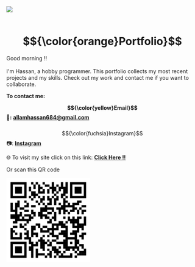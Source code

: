 <img src="https://raw.githubusercontent.com/portfoliioo/h/refs/heads/main/Deafult/Images/Logo.PNG">
<br>
<br>

# $${\color{orange}Portfolio}$$
Good morning !! <br><br>I'm Hassan, a hobby programmer. This portfolio collects my most recent projects and my skills. Check out my work and contact me if you want to collaborate.

<strong>To contact me:</strong>

<strong>$${\color{yellow}Email}$$ 📧:</strong> <a href="mailto: allamhassan684@gmail.com"><strong>allamhassan684@gmail.com</strong></a>
<br>
<br>
$${\color{fuchsia}Instagram}$$ 📷: <a href="#"><strong>Instagram</strong></a>

🌐 To visit my site click on this link: <a href="https://portfoliioo.github.io/h/"><strong>Click Here !!</strong></a>

Or scan this QR code

<img src="images/QRCode.png" width="220" height="220">
